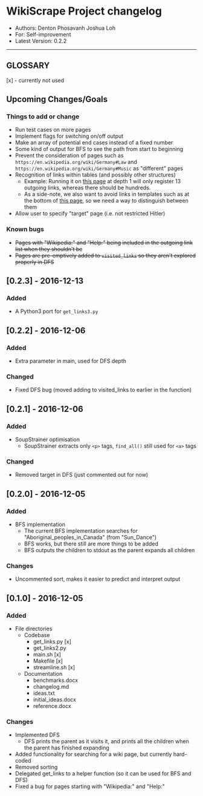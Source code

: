 # WikiScrape Project changelog
- Authors: Denton Phosavanh Joshua Loh
- For: Self-improvement
- Latest Version: 0.2.2
---
## GLOSSARY
[x] - currently not used

## Upcoming Changes/Goals

### Things to add or change
- Run test cases on more pages
- Implement flags for switching on/off output
- Make an array of potential end cases instead of a fixed number
- Some kind of output for BFS to see the path from start to beginning
- Prevent the consideration of pages such as `https://en.wikipedia.org/wiki/Germany#Law` and `https://en.wikipedia.org/wiki/Germany#Music` as "different" pages
- Recognition of links within tables (and possibly other structures)
	- Example: Running it on [this page](List_of_chemical_compounds_with_unusual_names) at depth 1 will only register 13 outgoing links, whereas there should be hundreds.
	- As a side-note, we also want to avoid links in templates such as at the bottom of [this page](https://en.wikipedia.org/wiki/AK-102), so we need a way to distinguish between them
- Allow user to specify "target" page (i.e. not restricted Hitler)

### Known bugs
- ~~Pages with "Wikipedia:" and "Help:" being included in the outgoing link list when they shouldn't be~~
- ~~Pages are pre-emptively added to `visited_links` so they aren't explored properly in DFS~~

## [0.2.3] - 2016-12-13
### Added
- A Python3 port for `get_links3.py`

## [0.2.2] - 2016-12-06
### Added
- Extra parameter in main, used for DFS depth

### Changed
- Fixed DFS bug (moved adding to visited_links to earlier in the function)

## [0.2.1] - 2016-12-06
### Added
- SoupStrainer optimisation
	- SoupStrainer extracts only `<p>` tags, `find_all()` still used for `<a>` tags

### Changed
- Removed target in DFS (just commented out for now)

## [0.2.0] - 2016-12-05
### Added
- BFS implementation
	- The current BFS implementation searches for "Aboriginal_peoples_in_Canada" (from "Sun_Dance")
	- BFS works, but there still are more things to be added
	- BFS outputs the children to stdout as the parent expands all children

### Changes
- Uncommented sort, makes it easier to predict and interpret output

## [0.1.0] - 2016-12-05
### Added
- File directories
	- Codebase
		- get_links.py [x]
		- get_links2.py
		- main.sh [x]
		- Makefile [x]
		- streamline.sh [x]
	- Documentation
		- benchmarks.docx
		- changelog.md
		- ideas.txt
		- initial_ideas.docx
		- reference.docx

### Changes
- Implemented DFS
	- DFS prints the parent as it visits it, and prints all the children when the parent has finished expanding
- Added functionality for searching for a wiki page, but currently hard-coded
- Removed sorting
- Delegated get_links to a helper function (so it can be used for BFS and DFS)
- Fixed a bug for pages starting with "Wikipedia:" and "Help:"